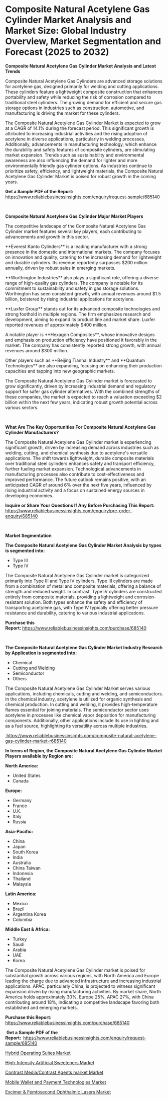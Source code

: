 <p><h1>Composite Natural Acetylene Gas Cylinder Market Analysis and Market Size: Global Industry Overview, Market Segmentation and Forecast (2025 to 2032)</h1></p><p><strong>Composite Natural Acetylene Gas Cylinder Market Analysis and Latest Trends</strong></p>
<p><p>Composite Natural Acetylene Gas Cylinders are advanced storage solutions for acetylene gas, designed primarily for welding and cutting applications. These cylinders feature a lightweight composite construction that enhances portability and safety while reducing the risk of corrosion compared to traditional steel cylinders. The growing demand for efficient and secure gas storage options in industries such as construction, automotive, and manufacturing is driving the market for these cylinders.</p><p>The Composite Natural Acetylene Gas Cylinder Market is expected to grow at a CAGR of 14.1% during the forecast period. This significant growth is attributed to increasing industrial activities and the rising adoption of acetylene in diverse applications, particularly in welding processes. Additionally, advancements in manufacturing technology, which enhance the durability and safety features of composite cylinders, are stimulating market expansion. Trends such as sustainability and environmental awareness are also influencing the demand for lighter and more environmentally friendly gas cylinder options. As industries continue to prioritize safety, efficiency, and lightweight materials, the Composite Natural Acetylene Gas Cylinder Market is poised for robust growth in the coming years.</p></p>
<p><strong>Get a Sample PDF of the Report:&nbsp;</strong> <a href="https://www.reliablebusinessinsights.com/enquiry/request-sample/685140?utm_campaign=1106&utm_medium=2&utm_source=Github&utm_content=ia&utm_term=27032025&utm_id=composite-natural-acetylene-gas-cylinder">https://www.reliablebusinessinsights.com/enquiry/request-sample/685140</a></p>
<p>&nbsp;</p>
<p><strong>Composite Natural Acetylene Gas Cylinder Major Market Players</strong></p>
<p><p>The competitive landscape of the Composite Natural Acetylene Gas Cylinder market features several key players, each contributing to advancements and growth in this sector. </p><p>**Everest Kanto Cylinders** is a leading manufacturer with a strong presence in the domestic and international markets. The company focuses on innovation and quality, catering to the increasing demand for lightweight and durable cylinders. Its revenue reportedly surpasses $200 million annually, driven by robust sales in emerging markets.</p><p>**Worthington Industries** also plays a significant role, offering a diverse range of high-quality gas cylinders. The company is notable for its commitment to sustainability and safety in gas storage solutions. Worthington has seen consistent growth, with annual revenues around $1.5 billion, bolstered by rising industrial applications for acetylene.</p><p>**Luxfer Group** stands out for its advanced composite technologies and strong foothold in multiple regions. The firm emphasizes research and development, aiming to expand its product line and market share. Luxfer reported revenues of approximately $400 million.</p><p>A notable player is **Hexagon Composites**, whose innovative designs and emphasis on production efficiency have positioned it favorably in the market. The company has consistently reported strong growth, with annual revenues around $300 million.</p><p>Other players such as **Beijing Tianhai Industry** and **Quantum Technologies** are also expanding, focusing on enhancing their production capacities and tapping into new geographic markets.</p><p>The Composite Natural Acetylene Gas Cylinder market is forecasted to grow significantly, driven by increasing industrial demand and regulatory support for safer gas cylinder alternatives. With the combined strengths of these companies, the market is expected to reach a valuation exceeding $2 billion within the next few years, indicating robust growth potential across various sectors.</p></p>
<p>&nbsp;</p>
<p><strong>What Are The Key Opportunities For Composite Natural Acetylene Gas Cylinder Manufacturers?</strong></p>
<p><p>The Composite Natural Acetylene Gas Cylinder market is experiencing significant growth, driven by increasing demand across industries such as welding, cutting, and chemical synthesis due to acetylene's versatile applications. The shift towards lightweight, durable composite materials over traditional steel cylinders enhances safety and transport efficiency, further fueling market expansion. Technological advancements in manufacturing processes also contribute to cost-effectiveness and improved performance. The future outlook remains positive, with an anticipated CAGR of around 6% over the next five years, influenced by rising industrial activity and a focus on sustained energy sources in developing economies.</p></p>
<p><strong>Inquire or Share Your Questions If Any Before Purchasing This Report:</strong> <a href="https://www.reliablebusinessinsights.com/enquiry/pre-order-enquiry/685140?utm_campaign=1106&utm_medium=2&utm_source=Github&utm_content=ia&utm_term=27032025&utm_id=composite-natural-acetylene-gas-cylinder">https://www.reliablebusinessinsights.com/enquiry/pre-order-enquiry/685140</a></p>
<p>&nbsp;</p>
<p><strong>Market Segmentation</strong></p>
<p><strong>The Composite Natural Acetylene Gas Cylinder Market Analysis by types is segmented into:</strong></p>
<p><ul><li>Type III</li><li>Type IV</li></ul></p>
<p><p>The Composite Natural Acetylene Gas Cylinder market is categorized primarily into Type III and Type IV cylinders. Type III cylinders are made from a combination of metal and composite materials, offering a balance of strength and reduced weight. In contrast, Type IV cylinders are constructed entirely from composite materials, providing a lightweight and corrosion-resistant solution. Both types enhance the safety and efficiency of transporting acetylene gas, with Type IV typically offering better pressure resistance and durability, catering to various industrial applications.</p></p>
<p><strong>Purchase this Report:&nbsp;</strong><a href="https://www.reliablebusinessinsights.com/purchase/685140?utm_campaign=1106&utm_medium=2&utm_source=Github&utm_content=ia&utm_term=27032025&utm_id=composite-natural-acetylene-gas-cylinder">https://www.reliablebusinessinsights.com/purchase/685140</a></p>
<p>&nbsp;</p>
<p><strong>The Composite Natural Acetylene Gas Cylinder Market Industry Research by Application is segmented into:</strong></p>
<p><ul><li>Chemical</li><li>Cutting and Welding</li><li>Semiconductor</li><li>Others</li></ul></p>
<p><p>The Composite Natural Acetylene Gas Cylinder Market serves various applications, including chemicals, cutting and welding, and semiconductors. In the chemical industry, acetylene is utilized for organic synthesis and chemical production. In cutting and welding, it provides high-temperature flames essential for joining materials. The semiconductor sector uses acetylene in processes like chemical vapor deposition for manufacturing components. Additionally, other applications include its use in lighting and as a fuel source, highlighting its versatility across multiple industries.</p></p>
<p><a href="https://www.reliablebusinessinsights.com/composite-natural-acetylene-gas-cylinder-market-r685140?utm_campaign=1106&utm_medium=2&utm_source=Github&utm_content=ia&utm_term=27032025&utm_id=composite-natural-acetylene-gas-cylinder">&nbsp;https://www.reliablebusinessinsights.com/composite-natural-acetylene-gas-cylinder-market-r685140</a></p>
<p><strong>In terms of Region, the Composite Natural Acetylene Gas Cylinder Market Players available by Region are:</strong></p>
<p>
    <p> <strong> North America: </strong>
        <ul>
            <li>United States</li>
            <li>Canada</li>
        </ul>
        </p> 
    <p> <strong> Europe: </strong>
        <ul>
            <li>Germany</li>
            <li>France</li>
            <li>U.K.</li>
            <li>Italy</li>
            <li>Russia</li>
        </ul>
        </p> 
    <p> <strong> Asia-Pacific: </strong>
        <ul>
            <li>China</li>
            <li>Japan</li>
            <li>South Korea</li>
            <li>India</li>
            <li>Australia</li>
            <li>China Taiwan</li>
            <li>Indonesia</li>
            <li>Thailand</li>
            <li>Malaysia</li>
        </ul>
        </p> 
    <p> <strong> Latin America: </strong>
        <ul>
            <li>Mexico</li>
            <li>Brazil</li>
            <li>Argentina Korea</li>
            <li>Colombia</li>
        </ul>
        </p> 
    <p> <strong> Middle East & Africa: </strong>
        <ul>
            <li>Turkey</li>
            <li>Saudi</li>
            <li>Arabia</li>
            <li>UAE</li>
            <li>Korea</li>
        </ul>
    </p>
    </p>
<p><p>The Composite Natural Acetylene Gas Cylinder market is poised for substantial growth across various regions, with North America and Europe leading the charge due to advanced infrastructure and increasing industrial applications. APAC, particularly China, is projected to witness significant expansion driven by rising manufacturing activities. By market share, North America holds approximately 30%, Europe 25%, APAC 27%, with China contributing around 18%, indicating a competitive landscape favoring both established and emerging markets.</p></p>
<p><strong>Purchase this Report: </strong><a href="https://www.reliablebusinessinsights.com/purchase/685140?utm_campaign=1106&utm_medium=2&utm_source=Github&utm_content=ia&utm_term=27032025&utm_id=composite-natural-acetylene-gas-cylinder">https://www.reliablebusinessinsights.com/purchase/685140</a></p>
<p>&nbsp;<strong>Get a Sample PDF of the Report:&nbsp;&nbsp;</strong><a href="https://www.reliablebusinessinsights.com/enquiry/request-sample/685140?utm_campaign=1106&utm_medium=2&utm_source=Github&utm_content=ia&utm_term=27032025&utm_id=composite-natural-acetylene-gas-cylinder">https://www.reliablebusinessinsights.com/enquiry/request-sample/685140</a></p>
<p><strong></strong></p>
<p><p><a href="https://github.com/abdhsheila7/Market-Research-Report-List-1/blob/main/hybrid-operating-suites-market.md?utm_campaign=1106&utm_medium=2&utm_source=Github&utm_content=ia&utm_term=27032025&utm_id=composite-natural-acetylene-gas-cylinder">Hybrid Operating Suites Market</a></p><p><a href="https://github.com/rjaibiagha/Market-Research-Report-List-1/blob/main/high-intensity-artificial-sweeteners-market.md?utm_campaign=1106&utm_medium=2&utm_source=Github&utm_content=ia&utm_term=27032025&utm_id=composite-natural-acetylene-gas-cylinder">High-Intensity Artificial Sweeteners Market</a></p><p><a href="https://github.com/dringmurza6r/Market-Research-Report-List-1/blob/main/contrast-mediacontrast-agents-market-market.md?utm_campaign=1106&utm_medium=2&utm_source=Github&utm_content=ia&utm_term=27032025&utm_id=composite-natural-acetylene-gas-cylinder">Contrast Media/Contrast Agents market Market</a></p><p><a href="https://github.com/rumaskdallys2/Market-Research-Report-List-1/blob/main/mobile-wallet-and-payment-technologies-market.md?utm_campaign=1106&utm_medium=2&utm_source=Github&utm_content=ia&utm_term=27032025&utm_id=composite-natural-acetylene-gas-cylinder">Mobile Wallet and Payment Technologies Market</a></p><p><a href="https://github.com/godekkutero4/Market-Research-Report-List-1/blob/main/excimer-femtosecond-ophthalmic-lasers-market.md?utm_campaign=1106&utm_medium=2&utm_source=Github&utm_content=ia&utm_term=27032025&utm_id=composite-natural-acetylene-gas-cylinder">Excimer & Femtosecond Ophthalmic Lasers Market</a></p></p>